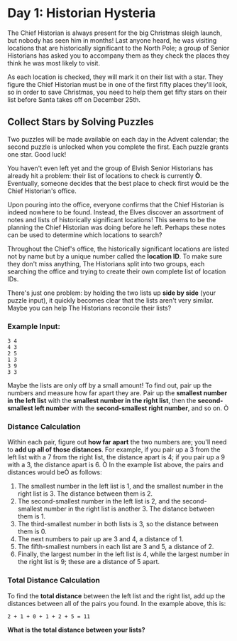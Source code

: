 # Day 1: Historian Hysteria

The Chief Historian is always present for the big Christmas sleigh launch, but nobody has seen him in months! Last anyone heard, he was visiting locations that are historically significant to the North Pole; a group of Senior Historians has asked you to accompany them as they check the places they think he was most likely to visit.

As each location is checked, they will mark it on their list with a star. They figure the Chief Historian must be in one of the first fifty places they'll look, so in order to save Christmas, you need to help them get fifty stars on their list before Santa takes off on December 25th.

## Collect Stars by Solving Puzzles

Two puzzles will be made available on each day in the Advent calendar; the second puzzle is unlocked when you complete the first. Each puzzle grants one star. Good luck!

You haven't even left yet and the group of Elvish Senior Historians has already hit a problem: their list of locations to check is currently **Ò**. Eventually, someone decides that the best place to check first would be the Chief Historian's office.

Upon pouring into the office, everyone confirms that the Chief Historian is indeed nowhere to be found. Instead, the Elves discover an assortment of notes and lists of historically significant locations! This seems to be the planning the Chief Historian was doing before he left. Perhaps these notes can be used to determine which locations to search?

Throughout the Chief's office, the historically significant locations are listed not by name but by a unique number called the **location ID**. To make sure they don't miss anything, The Historians split into two groups, each searching the office and trying to create their own complete list of location IDs.

There's just one problem: by holding the two lists up **side by side** (your puzzle input), it quickly becomes clear that the lists aren't very similar. Maybe you can help The Historians reconcile their lists?

### Example Input:

```
3 4
4 3
2 5
1 3
3 9
3 3
```

Maybe the lists are only off by a small amount! To find out, pair up the numbers and measure how far apart they are. Pair up the **smallest number in the left list** with the **smallest number in the right list**, then the **second-smallest left number** with the **second-smallest right number**, and so on.
Ò

### Distance Calculation

Within each pair, figure out **how far apart** the two numbers are; you'll need to **add up all of those distances**. For example, if you pair up a 3 from the left list with a 7 from the right list, the distance apart is 4; if you pair up a 9 with a 3, the distance apart is 6.
Ò
In the example list above, the pairs and distances would beÒ as follows:

1. The smallest number in the left list is 1, and the smallest number in the right list is 3. The distance between them is 2.
2. The second-smallest number in the left list is 2, and the second-smallest number in the right list is another 3. The distance between them is 1.
3. The third-smallest number in both lists is 3, so the distance between them is 0.
4. The next numbers to pair up are 3 and 4, a distance of 1.
5. The fifth-smallest numbers in each list are 3 and 5, a distance of 2.
6. Finally, the largest number in the left list is 4, while the largest number in the right list is 9; these are a distance of 5 apart.

### Total Distance Calculation

To find the **total distance** between the left list and the right list, add up the distances between all of the pairs you found. In the example above, this is:

```
2 + 1 + 0 + 1 + 2 + 5 = 11
```

**What is the total distance between your lists?**

```

```
